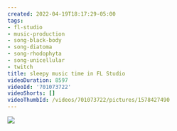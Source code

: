 ```yaml
---
created: 2022-04-19T18:17:29-05:00
tags:
- fl-studio
- music-production
- song-black-body
- song-diatoma
- song-rhodophyta
- song-unicellular
- twitch
title: sleepy music time in FL Studio
videoDuration: 8597
videoId: '701073722'
videoShorts: []
videoThumbId: /videos/701073722/pictures/1578427490
---
```


![](20220419231729.jpg)
